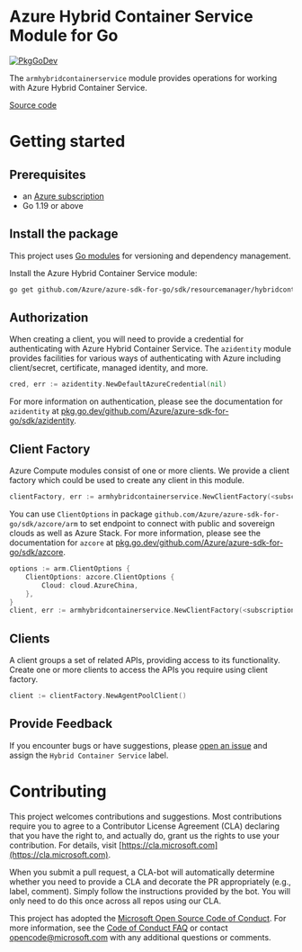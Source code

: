# Azure Hybrid Container Service Module for Go

[![PkgGoDev](https://pkg.go.dev/badge/github.com/Azure/azure-sdk-for-go/sdk/resourcemanager/hybridcontainerservice/armhybridcontainerservice)](https://pkg.go.dev/github.com/Azure/azure-sdk-for-go/sdk/resourcemanager/hybridcontainerservice/armhybridcontainerservice)

The `armhybridcontainerservice` module provides operations for working with Azure Hybrid Container Service.

[Source code](https://github.com/Azure/azure-sdk-for-go/tree/main/sdk/resourcemanager/hybridcontainerservice/armhybridcontainerservice)

# Getting started

## Prerequisites

- an [Azure subscription](https://azure.microsoft.com/free/)
- Go 1.19 or above

## Install the package

This project uses [Go modules](https://github.com/golang/go/wiki/Modules) for versioning and dependency management.

Install the Azure Hybrid Container Service module:

```sh
go get github.com/Azure/azure-sdk-for-go/sdk/resourcemanager/hybridcontainerservice/armhybridcontainerservice
```

## Authorization

When creating a client, you will need to provide a credential for authenticating with Azure Hybrid Container Service.  The `azidentity` module provides facilities for various ways of authenticating with Azure including client/secret, certificate, managed identity, and more.

```go
cred, err := azidentity.NewDefaultAzureCredential(nil)
```

For more information on authentication, please see the documentation for `azidentity` at [pkg.go.dev/github.com/Azure/azure-sdk-for-go/sdk/azidentity](https://pkg.go.dev/github.com/Azure/azure-sdk-for-go/sdk/azidentity).

## Client Factory

Azure Compute modules consist of one or more clients.  We provide a client factory which could be used to create any client in this module.

```go
clientFactory, err := armhybridcontainerservice.NewClientFactory(<subscription ID>, cred, nil)
```

You can use `ClientOptions` in package `github.com/Azure/azure-sdk-for-go/sdk/azcore/arm` to set endpoint to connect with public and sovereign clouds as well as Azure Stack. For more information, please see the documentation for `azcore` at [pkg.go.dev/github.com/Azure/azure-sdk-for-go/sdk/azcore](https://pkg.go.dev/github.com/Azure/azure-sdk-for-go/sdk/azcore).

```go
options := arm.ClientOptions {
    ClientOptions: azcore.ClientOptions {
        Cloud: cloud.AzureChina,
    },
}
client, err := armhybridcontainerservice.NewClientFactory(<subscription ID>, cred, &options)
```

## Clients

A client groups a set of related APIs, providing access to its functionality.  Create one or more clients to access the APIs you require using client factory.

```go
client := clientFactory.NewAgentPoolClient()
```


## Provide Feedback

If you encounter bugs or have suggestions, please
[open an issue](https://github.com/Azure/azure-sdk-for-go/issues) and assign the `Hybrid Container Service` label.

# Contributing

This project welcomes contributions and suggestions. Most contributions require
you to agree to a Contributor License Agreement (CLA) declaring that you have
the right to, and actually do, grant us the rights to use your contribution.
For details, visit [https://cla.microsoft.com](https://cla.microsoft.com).

When you submit a pull request, a CLA-bot will automatically determine whether
you need to provide a CLA and decorate the PR appropriately (e.g., label,
comment). Simply follow the instructions provided by the bot. You will only
need to do this once across all repos using our CLA.

This project has adopted the
[Microsoft Open Source Code of Conduct](https://opensource.microsoft.com/codeofconduct/).
For more information, see the
[Code of Conduct FAQ](https://opensource.microsoft.com/codeofconduct/faq/)
or contact [opencode@microsoft.com](mailto:opencode@microsoft.com) with any
additional questions or comments.